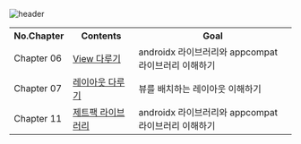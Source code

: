 
![header](https://capsule-render.vercel.app/api?type=Rounded&color=gradient&height=100&section=footer&text=2022-2%20Mobile%20App%20Programming&fontSize=30)

<table>
  <th> No.Chapter </th>
  <th> Contents </th>
  <th> Goal </th>
  <tr>
    <td> Chapter 06 </td>
    <td> 
      <a href="https://github.com/B-JayU/2022-2-Mobile-App-     Programing/blob/main/CH06_View/%EB%B7%B0%EB%A5%BC%20%EC%9D%B4%EC%9A%A9%ED%95%9C%20%ED%99%94%EB%A9%B4%EA%B5%AC%EC%84%B1.md">View 다루기
    </td>
    <td> androidx 라이브러리와 appcompat 라이브러리 이해하기 </td>
  </tr>
  <tr>
    <td> Chapter 07 </td>
    <td> 
      <a href="https://github.com/B-JayU/2022-2-Mobile-App-Programing/blob/63b726e801297839029d0a9599d79c79697cbe61/CH07_Layout/%EB%A0%88%EC%9D%B4%EC%95%84%EC%9B%83.md">레이아웃 다루기
    </td>
    <td> 뷰를 배치하는 레이아웃 이해하기 </td>
  </tr>
  <tr>
    <td> Chapter 11 </td>
    <td> 
      <a href="https://github.com/B-JayU/2022-2-Mobile-App-Programing/blob/2edef26ae8743e9fa040488edede3804717c08b3/CH11_%EC%A0%9C%ED%8A%B8%ED%8C%A9%20%EB%9D%BC%EC%9D%B4%EB%B8%8C%EB%9F%AC%EB%A6%AC/(1)%20Androidx%EC%99%80%20appcompat%20%EB%9D%BC%EC%9D%B4%EB%B8%8C%EB%9F%AC%EB%A6%AC%20%EC%9D%B4%ED%95%B4.md">제트팩 라이브러리
    </td>
    <td> androidx 라이브러리와 appcompat 라이브러리 이해하기 </td>
  </tr>
</table>


